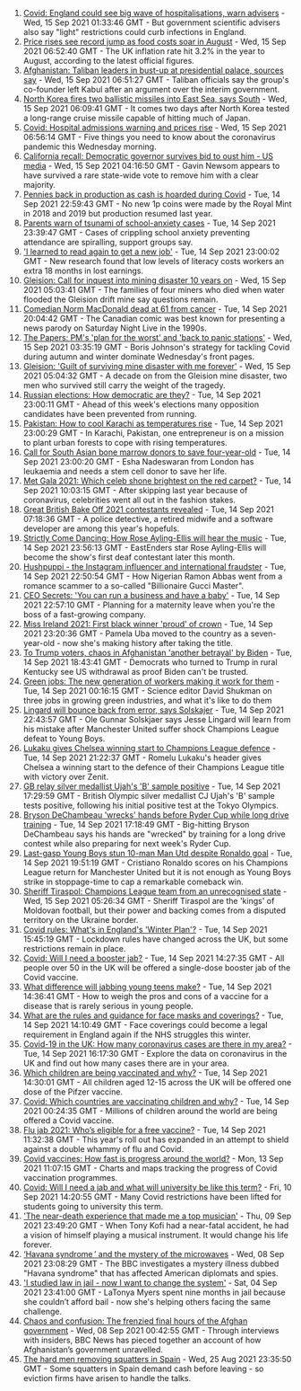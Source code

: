 1. [Covid: England could see big wave of hospitalisations, warn advisers](https://www.bbc.co.uk/news/uk-58566235?at_medium=RSS&at_campaign=KARANGA) - Wed, 15 Sep 2021 01:33:46 GMT - But government scientific advisers also say "light" restrictions could curb infections in England.
2. [Price rises see record jump as food costs soar in August](https://www.bbc.co.uk/news/business-58563417?at_medium=RSS&at_campaign=KARANGA) - Wed, 15 Sep 2021 06:52:40 GMT - The UK inflation rate hit 3.2% in the year to August, according to the latest official figures.
3. [Afghanistan: Taliban leaders in bust-up at presidential palace, sources say](https://www.bbc.co.uk/news/world-asia-58560923?at_medium=RSS&at_campaign=KARANGA) - Wed, 15 Sep 2021 06:51:27 GMT - Taliban officials say the group's co-founder left Kabul after an argument over the interim government.
4. [North Korea fires two ballistic missiles into East Sea, says South](https://www.bbc.co.uk/news/world-asia-58554326?at_medium=RSS&at_campaign=KARANGA) - Wed, 15 Sep 2021 06:09:41 GMT - It comes two days after North Korea tested a long-range cruise missile capable of hitting much of Japan.
5. [Covid: Hospital admissions warning and prices rise](https://www.bbc.co.uk/news/uk-58563976?at_medium=RSS&at_campaign=KARANGA) - Wed, 15 Sep 2021 06:56:14 GMT - Five things you need to know about the coronavirus pandemic this Wednesday morning.
6. [California recall: Democratic governor survives bid to oust him - US media](https://www.bbc.co.uk/news/world-us-canada-58565271?at_medium=RSS&at_campaign=KARANGA) - Wed, 15 Sep 2021 04:16:50 GMT - Gavin Newsom appears to have survived a rare state-wide vote to remove him with a clear majority.
7. [Pennies back in production as cash is hoarded during Covid](https://www.bbc.co.uk/news/business-58560185?at_medium=RSS&at_campaign=KARANGA) - Tue, 14 Sep 2021 22:59:43 GMT - No new 1p coins were made by the Royal Mint in 2018 and 2019 but production resumed last year.
8. [Parents warn of tsunami of school-anxiety cases](https://www.bbc.co.uk/news/education-58474418?at_medium=RSS&at_campaign=KARANGA) - Tue, 14 Sep 2021 23:39:47 GMT - Cases of crippling school anxiety preventing attendance are spiralling, support groups say.
9. ['I learned to read again to get a new job'](https://www.bbc.co.uk/news/business-58517083?at_medium=RSS&at_campaign=KARANGA) - Tue, 14 Sep 2021 23:00:02 GMT - New research found that low levels of literacy costs workers an extra 18 months in lost earnings.
10. [Gleision: Call for inquest into mining disaster 10 years on](https://www.bbc.co.uk/news/uk-wales-58502559?at_medium=RSS&at_campaign=KARANGA) - Wed, 15 Sep 2021 05:03:41 GMT - The families of four miners who died when water flooded the Gleision drift mine say questions remain.
11. [Comedian Norm MacDonald dead at 61 from cancer](https://www.bbc.co.uk/news/world-us-canada-58565272?at_medium=RSS&at_campaign=KARANGA) - Tue, 14 Sep 2021 20:04:42 GMT - The Canadian comic was best known for presenting a news parody on Saturday Night Live in the 1990s.
12. [The Papers: PM's 'plan for the worst' and 'back to panic stations'](https://www.bbc.co.uk/news/blogs-the-papers-58566219?at_medium=RSS&at_campaign=KARANGA) - Wed, 15 Sep 2021 03:35:19 GMT - Boris Johnson's strategy for tackling Covid during autumn and winter dominate Wednesday's front pages.
13. [Gleision: 'Guilt of surviving mine disaster with me forever'](https://www.bbc.co.uk/news/uk-wales-58555079?at_medium=RSS&at_campaign=KARANGA) - Wed, 15 Sep 2021 05:04:32 GMT - A decade on from the Gleision mine disaster, two men who survived still carry the weight of the tragedy.
14. [Russian elections: How democratic are they?](https://www.bbc.co.uk/news/world-europe-58557994?at_medium=RSS&at_campaign=KARANGA) - Tue, 14 Sep 2021 23:00:11 GMT - Ahead of this week's elections many opposition candidates have been prevented from running.
15. [Pakistan: How to cool Karachi as temperatures rise](https://www.bbc.co.uk/news/world-asia-58557995?at_medium=RSS&at_campaign=KARANGA) - Tue, 14 Sep 2021 23:00:29 GMT - In Karachi, Pakistan, one entrepreneur is on a mission to plant urban forests to cope with rising temperatures.
16. [Call for South Asian bone marrow donors to save four-year-old](https://www.bbc.co.uk/news/uk-58551967?at_medium=RSS&at_campaign=KARANGA) - Tue, 14 Sep 2021 23:00:20 GMT - Esha Nadeswaran from London has leukaemia and needs a stem cell donor to save her life.
17. [Met Gala 2021: Which celeb shone brightest on the red carpet?](https://www.bbc.co.uk/news/entertainment-arts-58555511?at_medium=RSS&at_campaign=KARANGA) - Tue, 14 Sep 2021 10:03:15 GMT - After skipping last year because of coronavirus, celebrities went all out in the fashion stakes.
18. [Great British Bake Off 2021 contestants revealed](https://www.bbc.co.uk/news/entertainment-arts-58544950?at_medium=RSS&at_campaign=KARANGA) - Tue, 14 Sep 2021 07:18:36 GMT - A police detective, a retired midwife and a software developer are among this year's hopefuls.
19. [Strictly Come Dancing: How Rose Ayling-Ellis will hear the music](https://www.bbc.co.uk/news/entertainment-arts-57867412?at_medium=RSS&at_campaign=KARANGA) - Tue, 14 Sep 2021 23:56:13 GMT - EastEnders star Rose Ayling-Ellis will become the show's first deaf contestant later this month.
20. [Hushpuppi - the Instagram influencer and international fraudster](https://www.bbc.co.uk/news/world-africa-58553109?at_medium=RSS&at_campaign=KARANGA) - Tue, 14 Sep 2021 22:50:54 GMT - How Nigerian Ramon Abbas went from a romance scammer to a so-called "Billionaire Gucci Master".
21. [CEO Secrets: 'You can run a business and have a baby'](https://www.bbc.co.uk/news/business-58548789?at_medium=RSS&at_campaign=KARANGA) - Tue, 14 Sep 2021 22:57:10 GMT - Planning for a maternity leave when you're the boss of a fast-growing company.
22. [Miss Ireland 2021: First black winner 'proud' of crown](https://www.bbc.co.uk/news/newsbeat-58558667?at_medium=RSS&at_campaign=KARANGA) - Tue, 14 Sep 2021 23:20:36 GMT - Pamela Uba moved to the country as a seven-year-old - now she's making history after taking the title.
23. [To Trump voters, chaos in Afghanistan 'another betrayal' by Biden](https://www.bbc.co.uk/news/world-us-canada-58441173?at_medium=RSS&at_campaign=KARANGA) - Tue, 14 Sep 2021 18:43:41 GMT - Democrats who turned to Trump in rural Kentucky see US withdrawal as proof Biden can't be trusted.
24. [Green jobs: The new generation of workers making it work for them](https://www.bbc.co.uk/news/science-environment-58549135?at_medium=RSS&at_campaign=KARANGA) - Tue, 14 Sep 2021 00:16:15 GMT - Science editor David Shukman on three jobs in growing green industries, and what it's like to do them
25. [Lingard will bounce back from error, says Solskajer](https://www.bbc.co.uk/sport/football/58566412?at_medium=RSS&at_campaign=KARANGA) - Tue, 14 Sep 2021 22:43:57 GMT - Ole Gunnar Solskjaer says Jesse Lingard will learn from his mistake after Manchester United suffer shock Champions League defeat to Young Boys.
26. [Lukaku gives Chelsea winning start to Champions League defence](https://www.bbc.co.uk/sport/football/58549412?at_medium=RSS&at_campaign=KARANGA) - Tue, 14 Sep 2021 21:22:37 GMT - Romelu Lukaku's header gives Chelsea a winning start to the defence of their Champions League title with victory over Zenit.
27. [GB relay silver medallist Ujah's 'B' sample positive](https://www.bbc.co.uk/sport/athletics/58559089?at_medium=RSS&at_campaign=KARANGA) - Tue, 14 Sep 2021 17:29:59 GMT - British Olympic silver medallist CJ Ujah's 'B' sample tests positive, following his initial positive test at the Tokyo Olympics.
28. [Bryson DeChambeau 'wrecks' hands before Ryder Cup while long drive training](https://www.bbc.co.uk/sport/golf/58562547?at_medium=RSS&at_campaign=KARANGA) - Tue, 14 Sep 2021 17:18:49 GMT - Big-hitting Bryson DeChambeau says his hands are "wrecked" by training for a long drive contest while also preparing for next week's Ryder Cup.
29. [Last-gasp Young Boys stun 10-man Man Utd despite Ronaldo goal](https://www.bbc.co.uk/sport/football/58546274?at_medium=RSS&at_campaign=KARANGA) - Tue, 14 Sep 2021 19:51:19 GMT - Cristiano Ronaldo scores on his Champions League return for Manchester United but it is not enough as Young Boys strike in stoppage-time to cap a remarkable comeback win.
30. [Sheriff Tiraspol: Champions League team from an unrecognised state](https://www.bbc.co.uk/sport/football/58546814?at_medium=RSS&at_campaign=KARANGA) - Wed, 15 Sep 2021 05:26:34 GMT - Sheriff Tiraspol are the 'kings' of Moldovan football, but their power and backing comes from a disputed territory on the Ukraine border.
31. [Covid rules: What's in England's 'Winter Plan'?](https://www.bbc.co.uk/news/explainers-52530518?at_medium=RSS&at_campaign=KARANGA) - Tue, 14 Sep 2021 15:45:19 GMT - Lockdown rules have changed across the UK, but some restrictions remain in place.
32. [Covid: Will I need a booster jab?](https://www.bbc.co.uk/news/health-55045639?at_medium=RSS&at_campaign=KARANGA) - Tue, 14 Sep 2021 14:27:35 GMT - All people over 50 in the UK will be offered a single-dose booster jab of the Covid vaccine.
33. [What difference will jabbing young teens make?](https://www.bbc.co.uk/news/health-58423152?at_medium=RSS&at_campaign=KARANGA) - Tue, 14 Sep 2021 14:36:41 GMT - How to weigh the pros and cons of a vaccine for a disease that is rarely serious in young people.
34. [What are the rules and guidance for face masks and coverings?](https://www.bbc.co.uk/news/health-51205344?at_medium=RSS&at_campaign=KARANGA) - Tue, 14 Sep 2021 14:10:49 GMT - Face coverings could become a legal requirement in England again if the NHS struggles this winter.
35. [Covid-19 in the UK: How many coronavirus cases are there in my area?](https://www.bbc.co.uk/news/uk-51768274?at_medium=RSS&at_campaign=KARANGA) - Tue, 14 Sep 2021 16:17:30 GMT - Explore the data on coronavirus in the UK and find out how many cases there are in your area.
36. [Which children are being vaccinated and why?](https://www.bbc.co.uk/news/health-57888429?at_medium=RSS&at_campaign=KARANGA) - Tue, 14 Sep 2021 14:30:01 GMT - All children aged 12-15 across the UK will be offered one dose of the Pifzer vaccine.
37. [Covid: Which countries are vaccinating children and why?](https://www.bbc.co.uk/news/health-58516207?at_medium=RSS&at_campaign=KARANGA) - Tue, 14 Sep 2021 00:24:35 GMT - Millions of children around the world are being offered a Covid vaccine.
38. [Flu jab 2021: Who’s eligible for a free vaccine?](https://www.bbc.co.uk/news/health-53847025?at_medium=RSS&at_campaign=KARANGA) - Tue, 14 Sep 2021 11:32:38 GMT - This year's roll out has expanded in an attempt to shield against a double whammy of flu and Covid.
39. [Covid vaccines: How fast is progress around the world?](https://www.bbc.co.uk/news/world-56237778?at_medium=RSS&at_campaign=KARANGA) - Mon, 13 Sep 2021 11:07:15 GMT - Charts and maps tracking the progress of Covid vaccination programmes.
40. [Covid: Will I need a jab and what will university be like this term?](https://www.bbc.co.uk/news/explainers-52753913?at_medium=RSS&at_campaign=KARANGA) - Fri, 10 Sep 2021 14:20:55 GMT - Many Covid restrictions have been lifted for students going to university this term.
41. ['The near-death experience that made me a top musician'](https://www.bbc.co.uk/news/stories-58465559?at_medium=RSS&at_campaign=KARANGA) - Thu, 09 Sep 2021 23:49:20 GMT - When Tony Kofi had a near-fatal accident, he had a vision of himself playing a musical instrument. It would change his life forever.
42. [‘Havana syndrome ’ and the mystery of the microwaves](https://www.bbc.co.uk/news/world-58396698?at_medium=RSS&at_campaign=KARANGA) - Wed, 08 Sep 2021 23:08:29 GMT - The BBC investigates a mystery illness dubbed "Havana syndrome" that has affected American diplomats and spies.
43. ['I studied law in jail - now I want to change the system'](https://www.bbc.co.uk/news/stories-58311196?at_medium=RSS&at_campaign=KARANGA) - Sat, 04 Sep 2021 23:41:00 GMT - LaTonya Myers spent nine months in jail because she couldn’t afford bail - now she's helping others facing the same challenge.
44. [Chaos and confusion: The frenzied final hours of the Afghan government](https://www.bbc.co.uk/news/world-asia-58477131?at_medium=RSS&at_campaign=KARANGA) - Wed, 08 Sep 2021 00:42:55 GMT - Through interviews with insiders, BBC News has pieced together an account of how Afghanistan’s government unravelled.
45. [The hard men removing squatters in Spain](https://www.bbc.co.uk/news/stories-58310532?at_medium=RSS&at_campaign=KARANGA) - Wed, 25 Aug 2021 23:35:50 GMT - Some squatters in Spain demand cash before leaving - so eviction firms have arisen to handle the talks.
